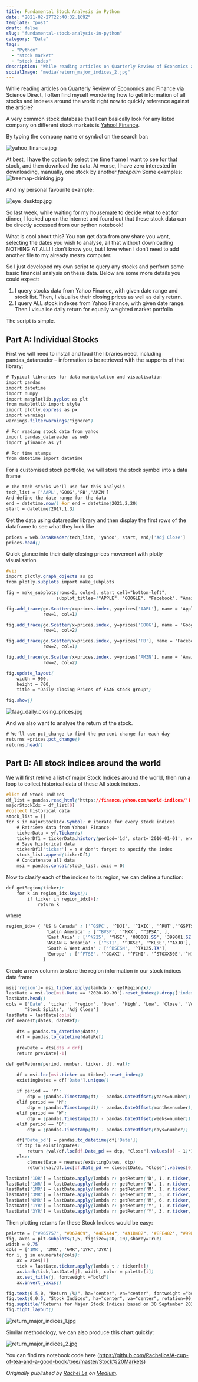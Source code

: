 ```yaml
---
title: Fundamental Stock Analysis in Python
date: "2021-02-27T22:40:32.169Z"
template: "post"
draft: false
slug: "fundamental-stock-analysis-in-python"
category: "Data"
tags:
  - "Python"
  - "stock market"
  - "stock index"
description: "While reading articles on Quarterly Review of Economics and Finance via Science Direct, I often find myself wondering how to get information of all stocks and indexes around the world right now to quickly reference against the article?"
socialImage: "media/return_major_indices_2.jpg"
---
```


While reading articles on Quarterly Review of Economics and Finance via Science Direct, I often find myself wondering how to get information of all stocks and indexes around the world right now to quickly reference against the article? 

A very common stock database that I can basically look for any listed company on different stock markets is [Yahoo! Finance](http://https://finance.yahoo.com/).

By typing the company name or symbol on the search bar: 

![yahoo_finance.jpg](/media/yahoo_finance.jpg)

At best, I have the option to select the time frame I want to see for that stock, and then download the data. At worse, I have zero interested in downloading, manually, one stock by another *facepalm* 
Some examples:
![treemap-drinking.jpg](/media/treemap-drinking.jpg)

And my personal favourite example: 

![eye_desktop.jpg](/media/eye_desktop.jpg)

So last week, while waiting for my housemate to decide what to eat for dinner, I looked up on the internet and found out that these stock data can be directly accessed from our python notebook!

What is cool about this? You can get data from any share you want, selecting the dates you wish to analyse, all that without downloading NOTHING AT ALL! I don’t know you, but I love when I don’t need to add another file to my already messy computer. 

So I just developed my own script to query any stocks and perform some basic financial analysis on these data. Below are some more details you could expect:
1.	I query stocks data from Yahoo Finance, with given date range and stock list. Then, I visualise their closing prices as well as daily return.
2.	I query ALL stock indexes from Yahoo Finance, with given date range. Then I visualise daily return for equally weighted market portfolio 

The script is simple.


## Part A: Individual Stocks


First we will need to install and load the libraries need, including pandas_datareader – information to be retrieved with the supports of that library; 

```css
# Typical libraries for data manipulation and visualisation
import pandas 
import datetime 
import numpy 
import matplotlib.pyplot as plt
from matplotlib import style
import plotly.express as px
import warnings
warnings.filterwarnings("ignore")

# For reading stock data from yahoo
import pandas_datareader as web
import yfinance as yf

# For time stamps
from datetime import datetime
```


For a customised stock portfolio, we will store the stock symbol into a data frame

```css
# The tech stocks we'll use for this analysis
tech_list = ['AAPL','GOOG','FB','AMZN']
And define the date range for the data 
end = datetime.now() #or end = datetime(2021,2,20)
start = datetime(2017,1,3)
```

Get the data using datareader library and then display the first rows of the dataframe to see what they look like

```css
prices = web.DataReader(tech_list, 'yahoo', start, end)['Adj Close']
prices.head()
```

Quick glance into their daily closing prices movement with plotly visualisation 

```css
#viz
import plotly.graph_objects as go
from plotly.subplots import make_subplots

fig = make_subplots(rows=2, cols=2, start_cell="bottom-left", 
                   subplot_titles=("APPLE", "GOOGLE", "Facebook", "Amazon"))

fig.add_trace(go.Scatter(x=prices.index, y=prices['AAPL'], name = 'Apple'),
              row=1, col=1)

fig.add_trace(go.Scatter(x=prices.index, y=prices['GOOG'], name = 'Google'),
              row=1, col=2)

fig.add_trace(go.Scatter(x=prices.index, y=prices['FB'], name = 'Facebook'),
              row=2, col=1)

fig.add_trace(go.Scatter(x=prices.index, y=prices['AMZN'], name = 'Amazon'),
              row=2, col=2)

fig.update_layout(
    width = 900,
    height = 700,
    title = "Daily closing Prices of FAAG stock group")

fig.show()
```

![faag_daily_closing_prices.jpg](/media/faag_daily_closing_prices.jpg)

And we also want to analyse the return of the stock.

```css
# We'll use pct_change to find the percent change for each day
returns =prices.pct_change()
returns.head()
```

## Part B: All stock indices around the world

We will first retrive a list of major Stock Indices around the world, then run a loop to collect historical data of these All stock indices.

```css
#list of Stock Indices
df_list = pandas.read_html('https://finance.yahoo.com/world-indices/')
majorStockIdx = df_list[0]
#collect historical data
stock_list = []
for s in majorStockIdx.Symbol: # iterate for every stock indices
    # Retrieve data from Yahoo! Finance
    tickerData = yf.Ticker(s)
    tickerDf1 = tickerData.history(period='1d', start='2010-01-01', end='2020-10-30')
    # Save historical data 
    tickerDf1['ticker'] = s # don't forget to specify the index
    stock_list.append(tickerDf1)
    # Concatenate all data
    msi = pandas.concat(stock_list, axis = 0)
```
Now to clasify each of the indices to its region, we can define a function: 

```css
def getRegion(ticker):
    for k in region_idx.keys():
        if ticker in region_idx[k]:
            return k
```
where 

```css
region_idx= { 'US & Canada' : ['^GSPC', '^DJI', '^IXIC', '^RUT','^GSPTSE'],
               'Latin America' : ['^BVSP', '^MXX', '^IPSA', ],
               'East Asia' : ['^N225', '^HSI', '000001.SS', '399001.SZ', '^TWII', '^KS11'],
               'ASEAN & Oceania' : ['^STI', '^JKSE', '^KLSE','^AXJO'],
               'South & West Asia' : ['^BSESN', '^TA125.TA'],
               'Europe' : ['^FTSE', '^GDAXI', '^FCHI', '^STOXX50E','^N100', '^BFX']
              }

```

Create a new column to store the region information in our stock indices data frame
```css
msi['region']= msi.ticker.apply(lambda x: getRegion(x))
lastDate = msi.loc[msi.Date == '2020-09-30'].reset_index().drop(['index'],axis=1)
lastDate.head()
cols = ['Date', 'ticker', 'region', 'Open', 'High', 'Low', 'Close', 'Volume', 'Dividends',
       'Stock Splits', 'Adj Close']
lastDate = lastDate[cols]
def nearest(dates, dateRef):
    
    dts = pandas.to_datetime(dates)
    drf = pandas.to_datetime(dateRef)
    
    prevDate = dts[dts < drf]
    return prevDate[-1]

def getReturn(period, number, ticker, dt, val):

    df = msi.loc[msi.ticker == ticker].reset_index()
    existingDates = df['Date'].unique()
    
    if period == 'Y':
        dtp = (pandas.Timestamp(dt) - pandas.DateOffset(years=number))
    elif period == 'M':
        dtp = (pandas.Timestamp(dt) - pandas.DateOffset(months=number))
    elif period == 'W':
        dtp = (pandas.Timestamp(dt) - pandas.DateOffset(weeks=number))
    elif period == 'D':
        dtp = (pandas.Timestamp(dt) - pandas.DateOffset(days=number))

    df['Date_pd'] = pandas.to_datetime(df['Date'])
    if dtp in existingDates:         
        return (val/df.loc[df.Date_pd == dtp, "Close"].values[0] - 1)*100
    else:
        closestDate = nearest(existingDates, dtp)       
        return(val/df.loc[df.Date_pd == closestDate, "Close"].values[0] - 1)*100

lastDate['1DR'] = lastDate.apply(lambda r: getReturn('D', 1, r.ticker, r.Date, r.Close), axis =1)
lastDate['1WR'] = lastDate.apply(lambda r: getReturn('W', 1, r.ticker, r.Date, r.Close), axis =1)
lastDate['1MR'] = lastDate.apply(lambda r: getReturn('M', 1, r.ticker, r.Date, r.Close), axis =1)
lastDate['3MR'] = lastDate.apply(lambda r: getReturn('M', 3, r.ticker, r.Date, r.Close), axis =1)
lastDate['6MR'] = lastDate.apply(lambda r: getReturn('M', 6, r.ticker, r.Date, r.Close), axis =1)
lastDate['1YR'] = lastDate.apply(lambda r: getReturn('Y', 1, r.ticker, r.Date, r.Close), axis =1)
lastDate['3YR'] = lastDate.apply(lambda r: getReturn('Y', 3, r.ticker, r.Date, r.Close), axis =1)        
```
Then plotting returns for these Stock Indices would be easy: 

```css
palette = ["#965757", "#D67469", "#4E5A44", "#A1B482", '#EFE482', "#99BFCF"]
fig, axes = plt.subplots(1,5, figsize=(20, 10),sharey=True)
width = 0.75
cols = ['1MR', '3MR', '6MR','1YR','3YR']
for i, j in enumerate(cols):
    ax = axes[i]    
    tick = lastDate.ticker.apply(lambda t : ticker[t])
    ax.barh(tick,lastDate[j], width, color = palette[i])
    ax.set_title(j, fontweight ="bold")    
    ax.invert_yaxis()

fig.text(0.5,0, "Return (%)", ha="center", va="center", fontweight ="bold")
fig.text(0,0.5, "Stock Indices", ha="center", va="center", rotation=90, fontweight ="bold")
fig.suptitle("Returns for Major Stock Indices based on 30 September 2020", fontweight ="bold",y=1.03, fontsize=14)
fig.tight_layout()
```
![return_major_indices_1.jpg](/media/return_major_indices_1.jpg)

Similar methodology, we can also produce this chart quickly:

![return_major_indices_2.jpg](/media/return_major_indices_2.jpg)


You can find my notebook code here (https://github.com/Rachelios/A-cup-of-tea-and-a-good-book/tree/master/Stock%20Markets)

*Originally published by [Rachel Le](http://heyiamrachel.com/) on [Medium](https://lenguyenbichngoc95.medium.com/shift-in-alcohol-consumption-ba14a24a10cf).*